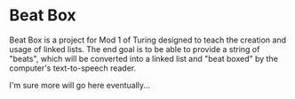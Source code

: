 # Beat Box
Beat Box is a project for Mod 1 of Turing designed to teach the creation and usage of linked lists. The end goal is to be able to provide a string of "beats", which will be converted into a linked list and "beat boxed" by the computer's text-to-speech reader.

I'm sure more will go here eventually...